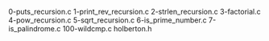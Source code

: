 0-puts_recursion.c 1-print_rev_recursion.c 2-strlen_recursion.c 3-factorial.c 4-pow_recursion.c 5-sqrt_recursion.c 6-is_prime_number.c 7-is_palindrome.c 100-wildcmp.c holberton.h
